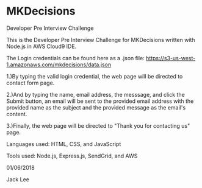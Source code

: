 # MKDecisions
Developer Pre Interview Challenge

This is the Developer Pre Interview Challenge for MKDecisions written with Node.js in AWS Cloud9 IDE.

The Login credentials can be found here as a .json file: https://s3-us-west-1.amazonaws.com/mkdecisions/data.json

1.)By typing the valid login credential, the web page will be directed to contact form page.

2.)And by typing the name, email address, the messsage, and click the Submit button, an email will be sent to the provided email address with the provided name as the subject and the provided message as the email's content.

3.)Finally, the web page will be directed to "Thank you for contacting us" page.

Languages used: HTML, CSS, and JavaScript

Tools used: Node.js, Express.js, SendGrid, and AWS

01/06/2018

Jack Lee
